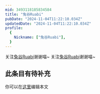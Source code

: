 ```yaml
---
mid: 3493118185834584
title: "兔谷Ruabi"
pubDate: "2024-11-04T11:22:10.034Z"
updatedDate: "2024-11-04T11:22:10.034Z"
profile:
  {
    Nickname: ["兔谷Ruabi"],
  }
---
```


关注[兔谷Ruabi](https://space.bilibili.com/3493118185834584)谢谢喵~ 关注[兔谷Ruabi](https://space.bilibili.com/3493118185834584)谢谢喵~

## 此条目有待补充
你可以在[这里](https://github.com/Yuhanawa/VTuber.ICU-Content/edit/master/v/兔谷Ruabi/index.md)编辑本文
